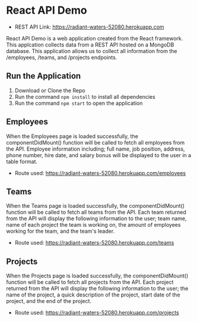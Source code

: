 # React API Demo
* REST API Link: https://radiant-waters-52080.herokuapp.com

React API Demo is a web application created from the React framework. This applcation collects data from a REST API hosted on a MongoDB database. This application allows us to collect all information from the /employees, /teams, and /projects endpoints.

## Run the Application
1. Download or Clone the Repo
2. Run the command `npm install` to install all dependencies
3. Run the command `npm start` to open the application

## Employees
When the Employees page is loaded successfully, the componentDidMount() function will be called to fetch all employees from the API. Employee information including; full name, job position, address, phone number, hire date, and salary bonus will be displayed to the user in a table format.
* Route used: https://radiant-waters-52080.herokuapp.com/employees

## Teams
When the Teams page is loaded successfully, the componentDidMount() function will be called to fetch all teams from the API. Each team returned from the API will display the following information to the user; team name, name of each project the team is working on, the amount of employees working for the team, and the team's leader.
* Route used: https://radiant-waters-52080.herokuapp.com/teams

## Projects
When the Projects page is loaded successfully, the componentDidMount() function will be called to fetch all projects from the API. Each project returned from the API will display the following information to the user; the name of the project, a quick description of the project, start date of the project, and the end of the project.
* Route used: https://radiant-waters-52080.herokuapp.com/projects
